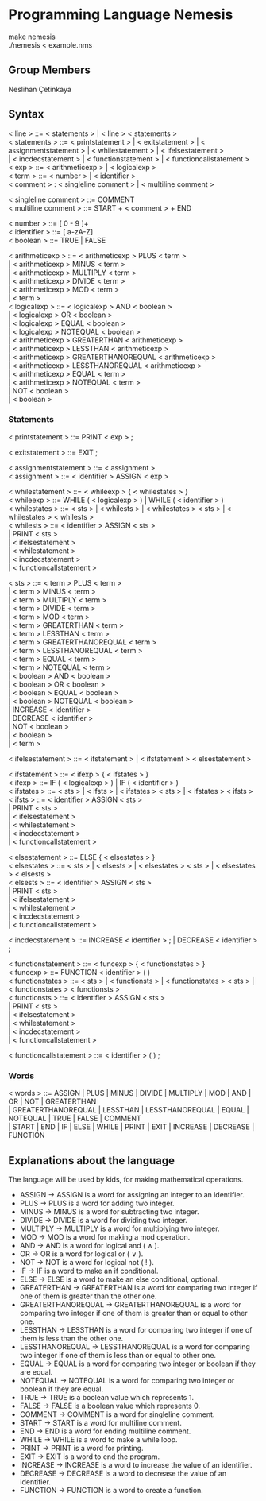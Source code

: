 # Programming Language Nemesis
make nemesis<br/>
./nemesis < example.nms

## Group Members
Neslihan Çetinkaya

## Syntax
< line > ::= < statements > | < line > < statements > <br/> 
< statements > ::= < printstatement > | < exitstatement > | < assignmentstatement > | < whilestatement > | < ifelsestatement > <br/>
| < incdecstatement > | < functionstatement > | < functioncallstatement > <br/>
< exp > ::= < arithmeticexp > | < logicalexp > <br/>
< term > ::= < number > | < identifier > <br/>
< comment > : < singleline comment > | < multiline comment > <br/>

< singleline comment > ::= COMMENT <br/>
< multiline comment > ::= START + < comment > + END  <br/>

< number > ::= [ 0 - 9 ]+ <br/>
< identifier > ::= [ a-zA-Z] <br/>
< boolean > ::= TRUE | FALSE <br/>

< arithmeticexp > ::= < arithmeticexp > PLUS < term > <br/>
	| < arithmeticexp > MINUS < term > <br/>
	| < arithmeticexp > MULTIPLY < term > <br/>
      	| < arithmeticexp > DIVIDE < term > <br/>
      	| < arithmeticexp > MOD < term > <br/>
      	| < term > <br/>
< logicalexp > ::= < logicalexp > AND < boolean > <br/>
	| < logicalexp > OR < boolean > <br/>
	| < logicalexp > EQUAL < boolean > <br/>
	| < logicalexp > NOTEQUAL < boolean > <br/>
	| < arithmeticexp > GREATERTHAN < arithmeticexp > <br/>
	| < arithmeticexp > LESSTHAN < arithmeticexp > <br/>
	| < arithmeticexp > GREATERTHANOREQUAL < arithmeticexp > <br/>
	| < arithmeticexp > LESSTHANOREQUAL < arithmeticexp > <br/>
	| < arithmeticexp > EQUAL < term > <br/>
	| < arithmeticexp > NOTEQUAL < term > <br/>
	| NOT < boolean > <br/>
	| < boolean > <br/>
	
### Statements
< printstatement > ::= PRINT < exp > ; <br/>

< exitstatement > ::= EXIT ; <br/>

< assignmentstatement > ::= < assignment > <br/>
< assignment > ::= < identifier > ASSIGN < exp > <br/>

< whilestatement > ::= < whileexp > { < whilestates > } <br/>
< whileexp > ::= WHILE ( < logicalexp > ) | WHILE ( < identifier > ) <br/>
< whilestates > ::= < sts > | < whilests > | < whilestates > < sts > | < whilestates > < whilests > <br/>
< whilests > ::= < identifier > ASSIGN < sts > <br/>
	| PRINT < sts > <br/>
	| < ifelsestatement > <br/>
	| < whilestatement > <br/>
	| < incdecstatement > <br/>
	| < functioncallstatement > <br/>

< sts > ::= < term > PLUS < term > <br/>
	| < term > MINUS < term > <br/>
	| < term > MULTIPLY < term > <br/>
      	| < term > DIVIDE < term > <br/>
      	| < term > MOD < term > <br/>
      	| < term > GREATERTHAN < term > <br/>
	| < term > LESSTHAN < term > <br/>
	| < term > GREATERTHANOREQUAL < term > <br/>
	| < term > LESSTHANOREQUAL < term > <br/>
	| < term > EQUAL < term > <br/>
	| < term > NOTEQUAL < term > <br/>
	| < boolean > AND < boolean > <br/>
	| < boolean > OR < boolean > <br/>
	| < boolean > EQUAL < boolean > <br/>
	| < boolean > NOTEQUAL < boolean > <br/>
	| INCREASE < identifier > <br/>
	| DECREASE < identifier > <br/>
	| NOT < boolean > <br/>
	| < boolean > <br/>
      	| < term > <br/>

< ifelsestatement > ::= < ifstatement > | < ifstatement > < elsestatement > <br/>

< ifstatement > ::= < ifexp > { < ifstates > } <br/>
< ifexp > ::= IF ( < logicalexp > ) | IF ( < identifier > ) <br/>
< ifstates > ::= < sts > | < ifsts > | < ifstates > < sts > | < ifstates > < ifsts > <br/>
< ifsts > ::= < identifier > ASSIGN < sts > <br/>
	| PRINT < sts > <br/>
	| < ifelsestatement > <br/>
	| < whilestatement > <br/>
	| < incdecstatement > <br/>
	| < functioncallstatement > <br/>

< elsestatement > ::= ELSE { < elsestates > } <br/>
< elsestates > ::= < sts > | < elsests > | < elsestates > < sts > | < elsestates > < elsests > <br/>
< elsests > ::= < identifier > ASSIGN < sts > <br/>
	| PRINT < sts > <br/>
	| < ifelsestatement > <br/>
	| < whilestatement > <br/>
	| < incdecstatement > <br/>
	| < functioncallstatement > <br/>

< incdecstatement > ::= INCREASE < identifier > ; | DECREASE < identifier > ; <br/>

< functionstatement > ::= < funcexp > { < functionstates > } <br/>
< funcexp > ::= FUNCTION < identifier > ( ) <br/>
< functionstates > ::= < sts > | < functionsts > | < functionstates > < sts > | < functionstates > < functionsts > <br/>
< functionsts > ::= < identifier > ASSIGN < sts > <br/>
	| PRINT < sts > <br/>
	| < ifelsestatement > <br/>
	| < whilestatement > <br/>
	| < incdecstatement > <br/>
	| < functioncallstatement > <br/>

< functioncallstatement > ::= < identifier > ( ) ; <br/>
	
### Words
< words > ::= ASSIGN | PLUS | MINUS | DIVIDE | MULTIPLY | MOD | AND | OR | NOT | GREATERTHAN  <br/>
       | GREATERTHANOREQUAL | LESSTHAN | LESSTHANOREQUAL | EQUAL | NOTEQUAL | TRUE | FALSE | COMMENT <br/>
       | START | END | IF | ELSE | WHILE | PRINT | EXIT | INCREASE | DECREASE | FUNCTION

  
## Explanations about the language

The language will be used by kids, for making mathematical operations. <br/>
- ASSIGN -> ASSIGN is a word for assigning an integer to an identifier.
- PLUS -> PLUS is a word for adding two integer.
- MINUS -> MINUS is a word for subtracting two integer.
- DIVIDE -> DIVIDE is a word for dividing two integer.
- MULTIPLY -> MULTIPLY is a word for multiplying two integer.
- MOD -> MOD is a word for making a mod operation.
- AND -> AND is a word for logical and ( ∧ ). 
- OR -> OR is a word for logical or ( ∨ ).
- NOT -> NOT is a word for logical not ( ! ).
- IF -> IF is a word to make an if conditional.
- ELSE -> ELSE is a word to make an else conditional, optional.
- GREATERTHAN -> GREATERTHAN is a word for comparing two integer if one of them is greater than the other one.
- GREATERTHANOREQUAL -> GREATERTHANOREQUAL is a word for comparing two integer if one of them is greater than or equal to other one.
- LESSTHAN -> LESSTHAN is a word for comparing two integer if one of them is less than the other one.
- LESSTHANOREQUAL -> LESSTHANOREQUAL is a word for comparing two integer if one of them is less than or equal to other one.
- EQUAL -> EQUAL is a word for comparing two integer or boolean if they are equal.
- NOTEQUAL -> NOTEQUAL is a word for comparing two integer or boolean if they are equal.
- TRUE -> TRUE is a boolean value which represents 1.
- FALSE -> FALSE is a boolean value which represents 0.
- COMMENT -> COMMENT is a word for singleline comment.
- START -> START is a word for multiline comment.
- END -> END is a word for ending multiline comment.
- WHILE -> WHILE is a word to make a while loop.
- PRINT -> PRINT is a word for printing.
- EXIT -> EXIT is a word to end the program.
- INCREASE -> INCREASE is a word to increase the value of an identifier.
- DECREASE -> DECREASE is a word to decrease the value of an identifier.
- FUNCTION -> FUNCTION is a word to create a function.
